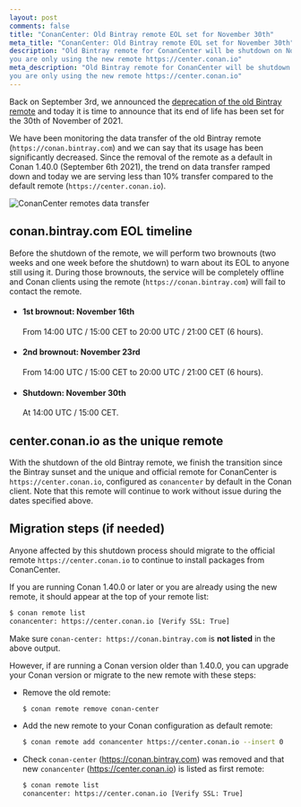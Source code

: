 ```yaml
---
layout: post
comments: false
title: "ConanCenter: Old Bintray remote EOL set for November 30th"
meta_title: "ConanCenter: Old Bintray remote EOL set for November 30th"
description: "Old Bintray remote for ConanCenter will be shutdown on November 30th, make sure
you are only using the new remote https://center.conan.io"
meta_description: "Old Bintray remote for ConanCenter will be shutdown on November 30th, make sure
you are only using the new remote https://center.conan.io"
---
```


Back on September 3rd, we announced the [deprecation of the old Bintray remote](https://blog.conan.io/2021/09/03/conancenter-declare-bintray-obsolete.html)
and today it is time to announce that its end of life has been set for the 30th of November of 2021.

We have been monitoring the data transfer of the old Bintray remote (`https://conan.bintray.com`) and we can say
that its usage has been significantly decreased. Since the removal of the remote as a default in Conan 1.40.0 (September 6th 2021), the trend on data transfer ramped down and today we are serving less than 10% transfer compared to the default remote (`https://center.conan.io`).

<p class="centered">
    <img src="{{ site.url }}/assets/post_images/2021-10-28/conancenter-data-transfer.png" align="center" alt="ConanCenter remotes data transfer"/>
</p>

## conan.bintray.com EOL timeline

Before the shutdown of the remote, we will perform two brownouts (two weeks and one week before the shutdown) to warn
about its EOL to anyone still using it. During those brownouts, the service will be completely offline and Conan clients using the remote (`https://conan.bintray.com`) will fail to contact the remote.

- #### 1st brownout: November 16th

  From 14:00 UTC / 15:00 CET to 20:00 UTC / 21:00 CET (6 hours).

- #### 2nd brownout: November 23rd

  From 14:00 UTC / 15:00 CET to 20:00 UTC / 21:00 CET (6 hours).

- #### Shutdown: November 30th

  At 14:00 UTC / 15:00 CET.

## center.conan.io as the unique remote

With the shutdown of the old Bintray remote, we finish the transition since the Bintray sunset and the unique and official
remote for ConanCenter is `https://center.conan.io`, configured as `conancenter` by default in the Conan client. Note that this
remote will continue to work without issue during the dates specified above.

## Migration steps (if needed)

Anyone affected by this shutdown process should migrate to the official remote `https://center.conan.io` to continue to
install packages from ConanCenter.

If you are running Conan 1.40.0 or later or you are already using the new remote, it should appear at the top of
your remote list:

```bash
$ conan remote list
conancenter: https://center.conan.io [Verify SSL: True]
```

Make sure `conan-center: https://conan.bintray.com` is **not listed** in the above output.

However, if are running a Conan version older than 1.40.0, you can upgrade your Conan version or migrate to the new remote with these steps:

- Remove the old remote:

  ```bash
  $ conan remote remove conan-center
  ```

- Add the new remote to your Conan configuration as default remote:

  ```bash
  $ conan remote add conancenter https://center.conan.io --insert 0
  ```

- Check `conan-center` (https://conan.bintray.com) was removed and that new `conancenter` (https://center.conan.io) is listed
  as first remote:

  ```bash
  $ conan remote list
  conancenter: https://center.conan.io [Verify SSL: True]
  ```
